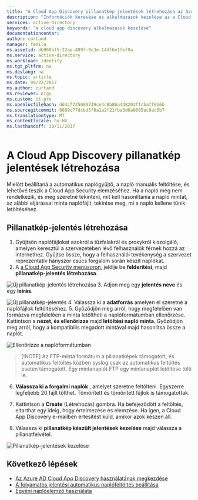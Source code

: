 ```yaml
---
title: "A Cloud App Discovery pillanatkép jelentések létrehozása az Azure Active Directoryban |} Microsoft Docs"
description: "Információk keresése és alkalmazások kezelése az a Cloud App Discovery, milyen előnyökkel és annak működéséről."
services: active-directory
keywords: "a cloud app discovery alkalmazások kezelése"
documentationcenter: 
author: curtand
manager: femila
ms.assetid: db968bf5-22ae-489f-9c3e-14df6e1fef0a
ms.service: active-directory
ms.workload: identity
ms.tgt_pltfrm: na
ms.devlang: na
ms.topic: article
ms.date: 09/22/2017
ms.author: curtand
ms.reviewer: nigu
ms.custom: it-pro
ms.openlocfilehash: dd4cf725689739ce4c8b86a4d8203ffc5aff016b
ms.sourcegitcommit: 6699c77dcbd5f8a1a2f21fba3d0a0005ac9ed6b7
ms.translationtype: MT
ms.contentlocale: hu-HU
ms.lasthandoff: 10/11/2017
---
```

# <a name="create-cloud-app-discovery-snapshot-reports"></a>A Cloud App Discovery pillanatkép jelentések létrehozása

Mielőtt beállítaná a automatikus naplógyűjtő, a napló manuális feltöltése, és lehetővé teszik a Cloud App Security elemzéséhez. Ha a napló még nem rendelkezik, és meg szeretné tekinteni, mit kell hasonlítania a napló mintát, az alábbi eljárással minta naplófájlt, tekintse meg, mi a napló kellene tűnik letöltéséhez.

## <a name="to-create-a-snapshot-report"></a>Pillanatkép-jelentés létrehozása

1. Gyűjtsön naplófájlokat azokról a tűzfalakról és proxykról kiszolgáló, amelyen keresztül a szervezetében lévő felhasználók férnek hozzá az internethez. Gyűjtse össze, hogy a felhasználói tevékenység a szervezet reprezentatív hányszor csúcs forgalom során készít naplókat.
2. A [a Cloud App Security menüsoron](https://portal.cloudappsecurity.com), jelölje be **felderítési**, majd **pillanatkép-jelentés létrehozása**.
  
  ![Új pillanatkép-jelentés létrehozása](./media/cloudappdiscovery-set-up-snapshots/create-snapshot-command.png)
3. Adjon meg egy **jelentés neve** és egy **leírás**.
    
  ![Új pillanatkép-jelentés](./media/cloudappdiscovery-set-up-snapshots/create-snapshot-form.png)
4. Válassza ki a **adatforrás** amelyen el szeretné a naplófájlok feltöltéséhez.
5. Győződjön meg arról, hogy megfelelően van formázva megfelelően a minta letöltheti a naplóformátumban ellenőrzése. Kattintson a **nézet, és ellenőrizze** majd **letöltési napló minta**. Győződjön meg arról, hogy a kompatibilis megadott mintával majd hasonlítsa össze a naplót.
  
  ![Ellenőrizze a naplóformátumban](./media/cloudappdiscovery-set-up-snapshots/create-snapshot-verify.png)
  >  [!NOTE]
  > Az FTP-minta formátum a pillanatképek támogatott, és automatikus feltöltés közben syslog csak az automatikus feltöltés esetén támogatott. Egy mintanaplót FTP egy mintanaplót letöltése tölti le.
6. **Válassza ki a forgalmi naplók** , amelyet szeretne feltölteni. Egyszerre legfeljebb 20 fájlt tölthet. Tömörített és tömörített fájlok is támogatottak.
  
7. Kattintson a **Create** (Létrehozás) gombra. Ha befejeződött a feltöltés, eltarthat egy ideig, hogy értelmezése és elemzése. Ha igen, a Cloud App Discovery e-mailben értesítést küld, amikor azok készen áll.

8. Válassza ki **pillanatkép készült jelentések kezelése** majd válassza a pillanatfelvétel.
  
  ![Pillanatkép-jelentések kezelése](./media/cloudappdiscovery-set-up-snapshots/create-snapshot-manage.png)

## <a name="next-steps"></a>Következő lépések

* [Az Azure AD Cloud App Discovery használatának megkezdése](cloudappdiscovery-get-started.md)
* [A folyamatos jelentési automatikus naplófeltöltés beállítása](https://docs.microsoft.com/cloud-app-security/discovery-docker)
* [Egyéni naplóelemző használata](https://docs.microsoft.com/cloud-app-security/custom-log-parser)
